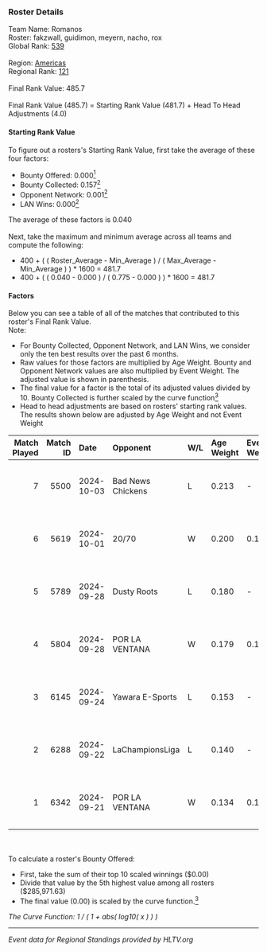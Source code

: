 ### Roster Details<br />
Team Name: Romanos<br />
Roster: fakzwall, guidimon, meyern, nacho, rox<br />
Global Rank: [539](../../standings_global_2025_02_28.md)<br />
<br />
Region: [Americas]( ../../standings_americas_2025_02_28.md)<br />
Regional Rank: [121]( ../../standings_americas_2025_02_28.md)<br />
<br />
Final Rank Value:  485.7<br />
<br />
Final Rank Value (485.7) = Starting Rank Value (481.7) + Head To Head Adjustments (4.0)<br />

#### Starting Rank Value<br />
To figure out a rosters's Starting Rank Value, first take the average of these four factors:<br />
- Bounty Offered: 0.000[<sup>1</sup>](#table2)
- Bounty Collected: 0.157[<sup>2</sup>](#table1)
- Opponent Network: 0.001[<sup>2</sup>](#table1)
- LAN Wins: 0.000[<sup>2</sup>](#table1)

The average of these factors is 0.040<br />
<br />
Next, take the maximum and minimum average across all teams and compute the following:<br />
- 400 + ( ( Roster_Average - Min_Average ) / ( Max_Average - Min_Average ) ) * 1600 = 481.7
- 400 + ( ( 0.040 - 0.000 ) / ( 0.775 - 0.000 ) ) * 1600 = 481.7


#### Factors<br />
Below you can see a table of all of the matches that contributed to this roster's Final Rank Value.<br />
Note:<br />

- For Bounty Collected, Opponent Network, and LAN Wins, we consider only the ten best results over the past 6 months.
- Raw values for those factors are multiplied by Age Weight. Bounty and Opponent Network values are also multiplied by Event Weight. The adjusted value is shown in parenthesis.
- The final value for a factor is the total of its adjusted values divided by 10. Bounty Collected is further scaled by the curve function[<sup>3</sup>](#curveFunction)
- Head to head adjustments are based on rosters' starting rank values. The results shown below are adjusted by Age Weight and not Event Weight
<span id="table1"></span><br />


| Match Played | Match ID | Date       | Opponent          | W/L | Age Weight | Event Weight | Bounty Collected | Opponent Network | LAN Wins  | H2H Adj. | Roster                                 |
| -: | -: | :- | :- | :- | :- | :- | :- | :- | :- | -: | :- |
|            7 |     5500 | 2024-10-03 | Bad News Chickens | L   | 0.213      | -            | -                | -                | -         |    -1.55 | fakzwall, guidimon, meyern, nacho, rox |
|            6 |     5619 | 2024-10-01 | 20/70             | W   | 0.200      | 0.143        | 0.002 (0.000)    | 0.313 (0.009)    | 0 (0.000) |     4.60 | fakzwall, guidimon, meyern, nacho, rox |
|            5 |     5789 | 2024-09-28 | Dusty Roots       | L   | 0.180      | -            | -                | -                | -         |    -0.74 | fakzwall, guidimon, meyern, nacho, rox |
|            4 |     5804 | 2024-09-28 | POR LA VENTANA    | W   | 0.179      | 0.143        | 0.000 (0.000)    | 0.000 (0.000)    | 0 (0.000) |     2.18 | fakzwall, guidimon, meyern, nacho, rox |
|            3 |     6145 | 2024-09-24 | Yawara E-Sports   | L   | 0.153      | -            | -                | -                | -         |    -1.07 | fakzwall, guidimon, meyern, nacho, rox |
|            2 |     6288 | 2024-09-22 | LaChampionsLiga   | L   | 0.140      | -            | -                | -                | -         |    -1.07 | bichop, fakzwall, guidimon, nacho, rox |
|            1 |     6342 | 2024-09-21 | POR LA VENTANA    | W   | 0.134      | 0.143        | 0.000 (0.000)    | 0.000 (0.000)    | 0 (0.000) |     1.63 | bichop, fakzwall, guidimon, nacho, rox |

<br />
<span id="table2"></span><br />
To calculate a roster's Bounty Offered:<br />

- First, take the sum of their top 10 scaled winnings ($0.00)
- Divide that value by the 5th highest value among all rosters ($285,971.63)
- The final value (0.00) is scaled by the curve function.[<sup>3</sup>](#curveFunction)

<span id="curveFunction"></span>_The Curve Function: 1 / ( 1 + abs( log10( x ) ) )_<br />

---
_Event data for Regional Standings provided by HLTV.org_<br />
